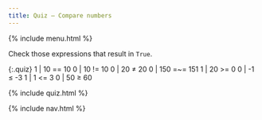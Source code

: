 ```yaml
---
title: Quiz — Compare numbers
---
```


{% include menu.html %}

Check those expressions that result in `True`.

{:.quiz}
1 | 10 == 10
0 | 10 != 10
0 | 20 ≠ 20
0 | 150 =~=	151
1 | 20 >= 0
0 | -1 ≤ -3
1 | 1 <= 3
0 | 50 ≥ 60

{% include quiz.html %}

{% include nav.html %}
